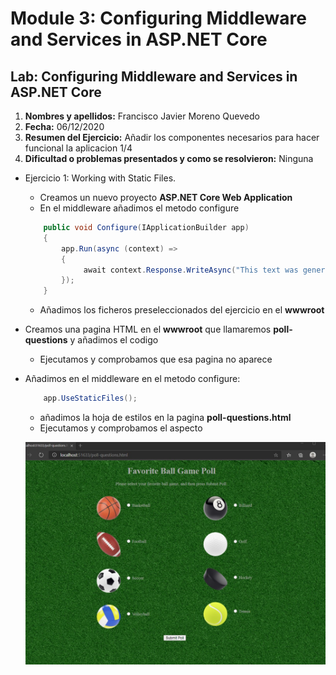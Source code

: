 # Module 3: Configuring Middleware and Services in ASP.NET Core

## Lab: Configuring Middleware and Services in ASP.NET Core 

1. **Nombres y apellidos:** Francisco Javier Moreno Quevedo
2. **Fecha:** 06/12/2020
3. **Resumen del Ejercicio:**  Añadir los componentes necesarios para hacer funcional la aplicacion 1/4
4. **Dificultad o problemas presentados y como se resolvieron:** Ninguna



- Ejercicio 1: Working with Static Files.

  - Creamos un nuevo proyecto **ASP.NET Core Web Application**
  - En el middleware añadimos el metodo configure

  ```cs
      public void Configure(IApplicationBuilder app)
      {
          app.Run(async (context) =>
          {
               await context.Response.WriteAsync("This text was generated by the app.Run middleware.");
          });
      }
  ```

  - Añadimos los ficheros preseleccionados del ejercicio en el **wwwroot**
- Creamos una pagina HTML en el **wwwroot** que llamaremos **poll-questions** y añadimos el codigo
  - Ejecutamos y comprobamos que esa pagina no aparece
- Añadimos en el  middleware en el metodo configure:
  
  ```cs
      app.UseStaticFiles();
  ```
  
  - añadimos la hoja de estilos en la pagina **poll-questions.html**
  - Ejecutamos y comprobamos el aspecto
  
  
  
  ![](./img/Captura1.jpg)

